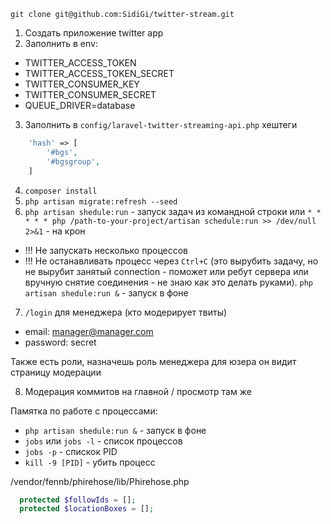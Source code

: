 `git clone git@github.com:SidiGi/twitter-stream.git`

1) Создать приложение twitter app
2) Заполнить в env:

* TWITTER_ACCESS_TOKEN
* TWITTER_ACCESS_TOKEN_SECRET
* TWITTER_CONSUMER_KEY
* TWITTER_CONSUMER_SECRET
* QUEUE_DRIVER=database

3) Заполнить в `config/laravel-twitter-streaming-api.php` хештеги
```php
    'hash' => [
        '#bgs',
        '#bgsgroup',
    ]
```

4) `composer install`
5) `php artisan migrate:refresh --seed`
6) `php artisan shedule:run` - запуск задач из командной строки или `* * * * * php /path-to-your-project/artisan schedule:run >> /dev/null 2>&1` - на крон
* !!! Не запускать несколько процессов
* !!! Не останавливать процесс через `Ctrl+C` (это вырубить задачу, но не вырубит занятый connection - поможет или ребут сервера или вручную снятие соединения - не знаю как это делать руками).
`php artisan shedule:run &` - запуск в фоне 
7) `/login` для менеджера (кто модерирует твиты)

* email: manager@manager.com
* password: secret

Также есть роли, назначешь роль менеджера для юзера он видит страницу модерации

8) Модерация коммитов на главной / просмотр там же

Памятка по работе с процессами:
* `php artisan shedule:run &` - запуск в фоне
* `jobs` или `jobs -l` - список процессов 
* `jobs -p` - спискок PID
* `kill -9 [PID]` - убить процесс



/vendor/fennb/phirehose/lib/Phirehose.php
```php
  protected $followIds = [];
  protected $locationBoxes = [];
```
